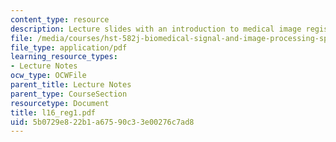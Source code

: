 ```yaml
---
content_type: resource
description: Lecture slides with an introduction to medical image registration.
file: /media/courses/hst-582j-biomedical-signal-and-image-processing-spring-2007/5b0729e822b1a67590c33e00276c7ad8_l16_reg1.pdf
file_type: application/pdf
learning_resource_types:
- Lecture Notes
ocw_type: OCWFile
parent_title: Lecture Notes
parent_type: CourseSection
resourcetype: Document
title: l16_reg1.pdf
uid: 5b0729e8-22b1-a675-90c3-3e00276c7ad8
---
```

